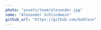 ```yaml
---
photo: "assets/team/alexander.jpg"
name: "Alexander Schlindwein"
github_url: "https://github.com/bobface"
---
```

